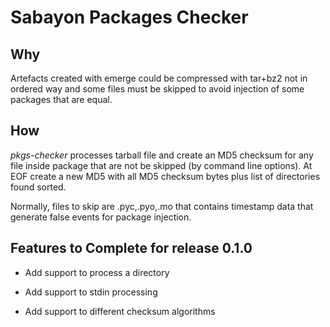 # Sabayon Packages Checker

## Why

Artefacts created with emerge could be compressed with tar+bz2 not in ordered way and some files must be skipped to avoid injection of some packages that are equal.

## How

*pkgs-checker* processes tarball file and create an MD5 checksum for any file inside package that are not be skipped (by command line options). At EOF create a new MD5 with all MD5 checksum bytes plus list of directories found sorted.

Normally, files to skip are .pyc,.pyo,.mo that contains timestamp data that generate false events for package injection.

## Features to Complete for release 0.1.0

  * Add support to process a directory

  * Add support to stdin processing

  * Add support to different checksum algorithms
